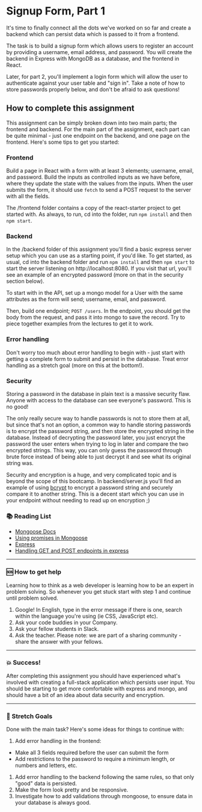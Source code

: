 # Signup Form, Part 1

It's time to finally connect all the dots we've worked on so far and create a backend which can persist data which is passed to it from a frontend.

The task is to build a signup form which allows users to register an account by providing a username, email address, and password. You will create the backend in Express with MongoDB as a database, and the frontend in React.

Later, for part 2, you'll implement a login form which will allow the user to authenticate against your user table and "sign in". Take a note of how to store passwords properly below, and don't be afraid to ask questions!

## How to complete this assignment

This assignment can be simply broken down into two main parts; the frontend and backend. For the main part of the assignment, each part can be quite minimal - just one endpoint on the backend, and one page on the frontend. Here's some tips to get you started:

### Frontend

Build a page in React with a form with at least 3 elements; username, email, and password. Build the inputs as controlled inputs as we have before, where they update the state with the values from the inputs. When the user submits the form, it should use `fetch` to send a POST request to the server with all the fields.

The /frontend folder contains a copy of the react-starter project to get started with. As always, to run, cd into the folder, run `npm install` and then `npm start`.

### Backend

In the /backend folder of this assignment you'll find a basic express server setup which you can use as a starting point, if you'd like. To get started, as usual, cd into the backend folder and run `npm install` and then `npm start` to start the server listening on http://localhost:8080. If you visit that url, you'll see an example of an encrypted password (more on that in the security section below).

To start with in the API, set up a mongo model for a User with the same attributes as the form will send; username, email, and password.

Then, build one endpoint; `POST /users`. In the endpoint, you should get the body from the request, and pass it into mongo to save the record. Try to piece together examples from the lectures to get it to work.

### Error handling

Don't worry too much about error handling to begin with - just start with getting a complete form to submit and persist in the database. Treat error handling as a stretch goal (more on this at the bottom!).

### Security

Storing a password in the database in plain text is a massive security flaw. Anyone with access to the database can see everyone's password. This is no good!

The only really secure way to handle passwords is not to store them at all, but since that's not an option, a common way to handle storing passwords is to encrypt the password string, and then store the encrypted string in the database. Instead of decrypting the password later, you just encrypt the password the user enters when trying to log in later and compare the two encrypted strings. This way, you can only guess the password through brute force instead of being able to just decrypt it and see what its original string was.

Security and encryption is a huge, and very complicated topic and is beyond the scope of this bootcamp. In backend/server.js you'll find an example of using [bcrypt](https://www.npmjs.com/package/bcrypt-nodejs) to encrypt a password string and securely compare it to another string. This is a decent start which you can use in your endpoint without needing to read up on encryption ;)

### :books: Reading List

* [Mongoose Docs](http://mongoosejs.com/docs/index.html)
* [Using promises in Mongoose](http://erikaybar.name/using-es6-promises-with-mongoosejs-queries/)
* [Express](https://expressjs.com/)
* [Handling GET and POST endpoints in express](https://codeforgeek.com/2014/09/handle-get-post-request-express-4/)

---

### :sos: How to get help
Learning how to think as a web developer is learning how to be an expert in problem solving. So whenever you get stuck start with step 1 and continue until problem solved.

1. Google! In English, type in the error message if there is one, search within the language you're using (ie CSS, JavaScript etc).
2. Ask your code buddies in your Company.
3. Ask your fellow students in Slack.
4. Ask the teacher. Please note: we are part of a sharing community - share the answer with your fellows.

---

### :boom: Success!

After completing this assignment you should have experienced what's involved with creating a full-stack application which persists user input. You should be starting to get more comfortable with express and mongo, and should have a bit of an idea about data security and encryption.

---

### :runner: Stretch Goals

Done with the main task? Here's some ideas for things to continue with:

1. Add error handling in the frontend:
  * Make all 3 fields required before the user can submit the form
  * Add restrictions to the password to require a minimum length, or numbers and letters, etc.
1. Add error handling to the backend following the same rules, so that only "good" data is persisted.
1. Make the form look pretty and be responsive.
1. Investigate how to add validations through mongoose, to ensure data in your database is always good.

